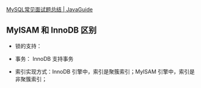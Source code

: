 



[MySQL常见面试题总结 | JavaGuide](https://javaguide.cn/database/mysql/mysql-questions-01.html#mysql-存储引擎)





## MyISAM 和 InnoDB 区别

- 锁的支持： 
- 事务： InnoDB 支持事务

- 索引实现方式：InnoDB 引擎中，索引是聚簇索引；MyISAM 引擎中，索引是非聚簇索引；